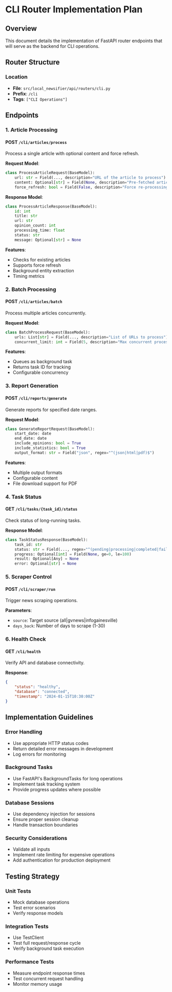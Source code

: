 # CLI Router Implementation Plan

## Overview

This document details the implementation of FastAPI router endpoints that will serve as the backend for CLI operations.

## Router Structure

### Location
- **File**: `src/local_newsifier/api/routers/cli.py`
- **Prefix**: `/cli`
- **Tags**: `["CLI Operations"]`

## Endpoints

### 1. Article Processing

#### POST `/cli/articles/process`
Process a single article with optional content and force refresh.

**Request Model**:
```python
class ProcessArticleRequest(BaseModel):
    url: str = Field(..., description="URL of the article to process")
    content: Optional[str] = Field(None, description="Pre-fetched article content")
    force_refresh: bool = Field(False, description="Force re-processing even if exists")
```

**Response Model**:
```python
class ProcessArticleResponse(BaseModel):
    id: int
    title: str
    url: str
    opinion_count: int
    processing_time: float
    status: str
    message: Optional[str] = None
```

**Features**:
- Checks for existing articles
- Supports force refresh
- Background entity extraction
- Timing metrics

### 2. Batch Processing

#### POST `/cli/articles/batch`
Process multiple articles concurrently.

**Request Model**:
```python
class BatchProcessRequest(BaseModel):
    urls: List[str] = Field(..., description="List of URLs to process")
    concurrent_limit: int = Field(5, description="Max concurrent processing")
```

**Features**:
- Queues as background task
- Returns task ID for tracking
- Configurable concurrency

### 3. Report Generation

#### POST `/cli/reports/generate`
Generate reports for specified date ranges.

**Request Model**:
```python
class GenerateReportRequest(BaseModel):
    start_date: date
    end_date: date
    include_opinions: bool = True
    include_statistics: bool = True
    output_format: str = Field("json", regex="^(json|html|pdf)$")
```

**Features**:
- Multiple output formats
- Configurable content
- File download support for PDF

### 4. Task Status

#### GET `/cli/tasks/{task_id}/status`
Check status of long-running tasks.

**Response Model**:
```python
class TaskStatusResponse(BaseModel):
    task_id: str
    status: str = Field(..., regex="^(pending|processing|completed|failed)$")
    progress: Optional[int] = Field(None, ge=0, le=100)
    result: Optional[Any] = None
    error: Optional[str] = None
```

### 5. Scraper Control

#### POST `/cli/scraper/run`
Trigger news scraping operations.

**Parameters**:
- `source`: Target source (all|gvnews|infogainesville)
- `days_back`: Number of days to scrape (1-30)

### 6. Health Check

#### GET `/cli/health`
Verify API and database connectivity.

**Response**:
```json
{
    "status": "healthy",
    "database": "connected",
    "timestamp": "2024-01-15T10:30:00Z"
}
```

## Implementation Guidelines

### Error Handling
- Use appropriate HTTP status codes
- Return detailed error messages in development
- Log errors for monitoring

### Background Tasks
- Use FastAPI's BackgroundTasks for long operations
- Implement task tracking system
- Provide progress updates where possible

### Database Sessions
- Use dependency injection for sessions
- Ensure proper session cleanup
- Handle transaction boundaries

### Security Considerations
- Validate all inputs
- Implement rate limiting for expensive operations
- Add authentication for production deployment

## Testing Strategy

### Unit Tests
- Mock database operations
- Test error scenarios
- Verify response models

### Integration Tests
- Use TestClient
- Test full request/response cycle
- Verify background task execution

### Performance Tests
- Measure endpoint response times
- Test concurrent request handling
- Monitor memory usage
